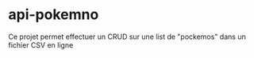 # api-pokemno
Ce projet permet effectuer un CRUD sur une list de "pockemos" dans un fichier CSV en ligne
